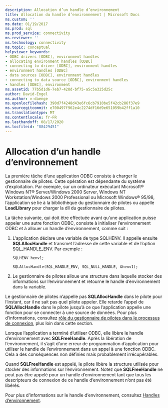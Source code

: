 ```yaml
---
description: Allocation d’un handle d’environnement
title: Allocation du handle d’environnement | Microsoft Docs
ms.custom: ''
ms.date: 01/19/2017
ms.prod: sql
ms.prod_service: connectivity
ms.reviewer: ''
ms.technology: connectivity
ms.topic: conceptual
helpviewer_keywords:
- ODBC drivers [ODBC], environment handles
- allocating environment handles [ODBC]
- connecting to driver [ODBC], environment handles
- environment handles [ODBC]
- data sources [ODBC], environment handles
- connecting to data source [ODBC], environment handles
- handles [ODBC], environment
ms.assetid: 77b5d1d6-7eb7-428d-bf75-a5c5a325d25c
author: David-Engel
ms.author: v-daenge
ms.openlocfilehash: 390d7f4248d43e6fc6cb7910be5f42cb286f37e9
ms.sourcegitcommit: e700497f962e4c2274df16d9e651059b42ff1a10
ms.translationtype: MT
ms.contentlocale: fr-FR
ms.lasthandoff: 08/17/2020
ms.locfileid: "88429451"
---
```

# <a name="allocating-the-environment-handle"></a>Allocation d’un handle d’environnement
La première tâche d’une application ODBC consiste à charger le gestionnaire de pilotes. Cette opération est dépendante du système d’exploitation. Par exemple, sur un ordinateur exécutant Microsoft® Windows NT® Server/Windows 2000 Server, Windows NT Workstation/Windows 2000 Professional ou Microsoft Windows® 95/98, l’application se lie à la bibliothèque du gestionnaire de pilotes ou appelle **LoadLibrary** pour charger la dll du gestionnaire de pilotes.  
  
 La tâche suivante, qui doit être effectuée avant qu’une application puisse appeler une autre fonction ODBC, consiste à initialiser l’environnement ODBC et à allouer un handle d’environnement, comme suit :  
  
1.  L’application déclare une variable de type SQLHENV. Il appelle ensuite **SQLAllocHandle** et transmet l’adresse de cette variable et de l’option SQL_HANDLE_ENV. Par exemple :  
  
    ```  
    SQLHENV henv1;  
  
    SQLAllocHandle(SQL_HANDLE_ENV, SQL_NULL_HANDLE, &henv1);  
    ```  
  
2.  Le gestionnaire de pilotes alloue une structure dans laquelle stocker des informations sur l’environnement et retourne le handle d’environnement dans la variable.  
  
 Le gestionnaire de pilotes n’appelle pas **SQLAllocHandle** dans le pilote pour l’instant, car il ne sait pas quel pilote appeler. Elle retarde l’appel de **SQLAllocHandle** dans le pilote jusqu’à ce que l’application appelle une fonction pour se connecter à une source de données. Pour plus d’informations, consultez [rôle du gestionnaire de pilotes dans le processus de connexion](../../../odbc/reference/develop-app/driver-manager-s-role-in-the-connection-process.md), plus loin dans cette section.  
  
 Lorsque l’application a terminé d’utiliser ODBC, elle libère le handle d’environnement avec **SQLFreeHandle**. Après la libération de l’environnement, il s’agit d’une erreur de programmation d’application pour utiliser le handle de l’environnement dans un appel à une fonction ODBC. Cela a des conséquences non définies mais probablement irrécupérables.  
  
 Quand **SQLFreeHandle** est appelé, le pilote libère la structure utilisée pour stocker des informations sur l’environnement. Notez que **SQLFreeHandle** ne peut pas être appelé pour un handle d’environnement tant que tous les descripteurs de connexion de ce handle d’environnement n’ont pas été libérés.  
  
 Pour plus d’informations sur le handle d’environnement, consultez [Handles d’environnement](../../../odbc/reference/develop-app/environment-handles.md).
